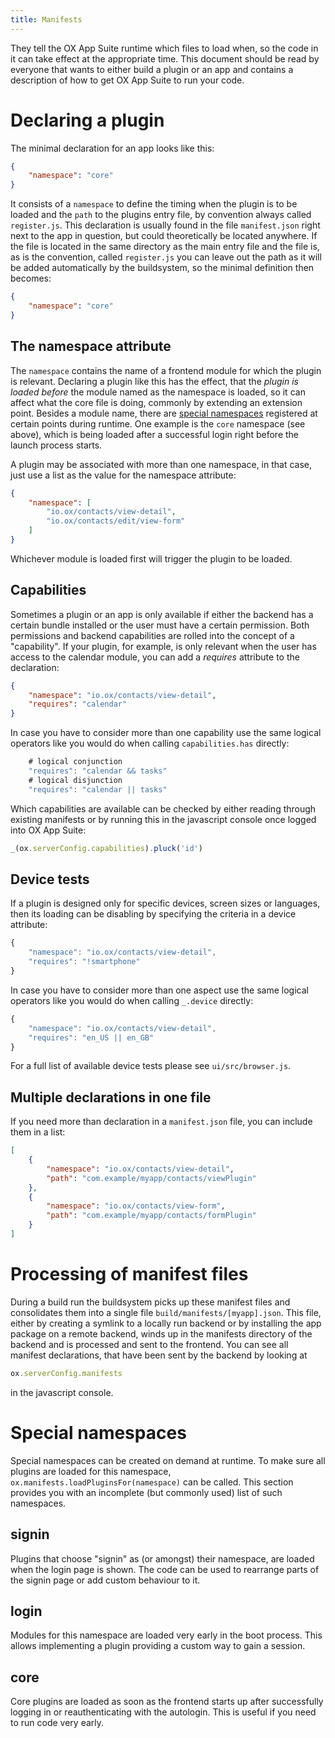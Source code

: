 ```yaml
---
title: Manifests
---
```


They tell the OX App Suite runtime which files to load when, so the code in it can take effect at the appropriate time.
This document should be read by everyone that wants to either build a plugin or an app and contains a description of how to get OX App Suite to run your code.

# Declaring a plugin

The minimal declaration for an app looks like this:

```json
{
    "namespace": "core"
}
```

It consists of a `namespace` to define the timing when the plugin is to be loaded and the `path` to the plugins entry file, by convention always called `register.js`.
This declaration is usually found in the file `manifest.json` right next to the app in question, but could theoretically be located anywhere.
If the file is located in the same directory as the main entry file and the file is, as is the convention, called `register.js` you can leave out the path as it will be added automatically by the buildsystem, so the minimal definition then becomes:

```json
{
    "namespace": "core"
}
```

## The namespace attribute

The `namespace` contains the name of a frontend module for which the plugin is relevant.
Declaring a plugin like this has the effect, that the _plugin is loaded before_ the module named as the namespace is loaded, so it can affect what the core file is doing, commonly by extending an extension point.
Besides a module name, there are [special namespaces](#Special_namespaces) registered at certain points during runtime.
One example is the `core` namespace (see above), which is being loaded after a successful login right before the launch process starts.

A plugin may be associated with more than one namespace, in that case, just use a list as the value for the namespace attribute:

```json
{
    "namespace": [
        "io.ox/contacts/view-detail",
        "io.ox/contacts/edit/view-form"
    ]
}
```

Whichever module is loaded first will trigger the plugin to be loaded.

## Capabilities

Sometimes a plugin or an app is only available if either the backend has a certain bundle installed or the user must have a certain permission.
Both permissions and backend capabilities are rolled into the concept of a "capability".
If your plugin, for example, is only relevant when the user has access to the calendar module, you can add a _requires_ attribute to the declaration:

```json
{
    "namespace": "io.ox/contacts/view-detail",
    "requires": "calendar"
}
```

In case you have to consider more than one capability use the same logical operators like you would do when calling `capabilities.has` directly:

```js
    # logical conjunction
    "requires": "calendar && tasks"
    # logical disjunction
    "requires": "calendar || tasks"
```

Which capabilities are available can be checked by either reading through existing manifests or by running this in the javascript console once logged into OX App Suite:

```javascript
_(ox.serverConfig.capabilities).pluck('id')
```

## Device tests

If a plugin is designed only for specific devices, screen sizes or languages, then its loading can be disabling by specifying the criteria in a device attribute:

```js
{
    "namespace": "io.ox/contacts/view-detail",
    "requires": "!smartphone"
}
```

In case you have to consider more than one aspect use the same logical operators like you would do when calling  `_.device` directly:

```js
{
    "namespace": "io.ox/contacts/view-detail",
    "requires": "en_US || en_GB"
}
```

For a full list of available device tests please see `ui/src/browser.js`.

## Multiple declarations in one file

If you need more than declaration in a `manifest.json` file, you can include them in a list:

```json
[
    {
        "namespace": "io.ox/contacts/view-detail",
        "path": "com.example/myapp/contacts/viewPlugin"
    },
    {
        "namespace": "io.ox/contacts/view-form",
        "path": "com.example/myapp/contacts/formPlugin"
    }
]
```

# Processing of manifest files

During a build run the buildsystem picks up these manifest files and consolidates them into a single file `build/manifests/[myapp].json`.
This file, either by creating a symlink to a locally run backend or by installing the app package on a remote backend, winds up in the manifests directory of the backend and is processed and sent to the frontend.
You can see all manifest declarations, that have been sent by the backend by looking at

```javascript
ox.serverConfig.manifests
```

in the javascript console.

# Special namespaces

Special namespaces can be created on demand at runtime.
To make sure all plugins are loaded for this namespace, `ox.manifests.loadPluginsFor(namespace)` can be called.
This section provides you with an incomplete (but commonly used) list of such namespaces.

## signin

Plugins that choose "signin" as (or amongst) their namespace, are loaded when the login page is shown.
The code can be used to rearrange parts of the signin page or add custom behaviour to it.

## login

Modules for this namespace are loaded very early in the boot process.
This allows implementing a plugin providing a custom way to gain a session.

## core

Core plugins are loaded as soon as the frontend starts up after successfully logging in or reauthenticating with the autologin.
This is useful if you need to run code very early.
